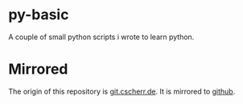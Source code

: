 # py-basic
A couple of small python scripts i wrote to learn python.

# Mirrored
The origin of this repository is [git.cscherr.de](https://git.cscherr.de/PlexSheep/py-basic.git).
It is mirrored to [github](https://github.com/PlexSheep/py-basic).
